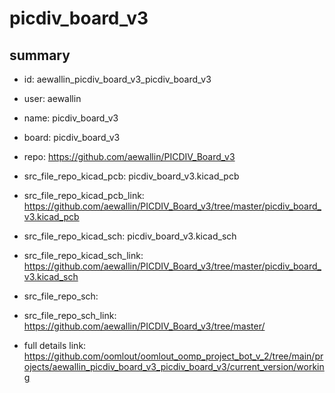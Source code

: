 # picdiv_board_v3
 
## summary 
* id: aewallin_picdiv_board_v3_picdiv_board_v3
* user: aewallin
* name: picdiv_board_v3
* board: picdiv_board_v3
* repo: https://github.com/aewallin/PICDIV_Board_v3
* src_file_repo_kicad_pcb: picdiv_board_v3.kicad_pcb
* src_file_repo_kicad_pcb_link: https://github.com/aewallin/PICDIV_Board_v3/tree/master/picdiv_board_v3.kicad_pcb
* src_file_repo_kicad_sch: picdiv_board_v3.kicad_sch
* src_file_repo_kicad_sch_link: https://github.com/aewallin/PICDIV_Board_v3/tree/master/picdiv_board_v3.kicad_sch

* src_file_repo_sch: 
* src_file_repo_sch_link: https://github.com/aewallin/PICDIV_Board_v3/tree/master/
* full details link: https://github.com/oomlout/oomlout_oomp_project_bot_v_2/tree/main/projects/aewallin_picdiv_board_v3_picdiv_board_v3/current_version/working  






